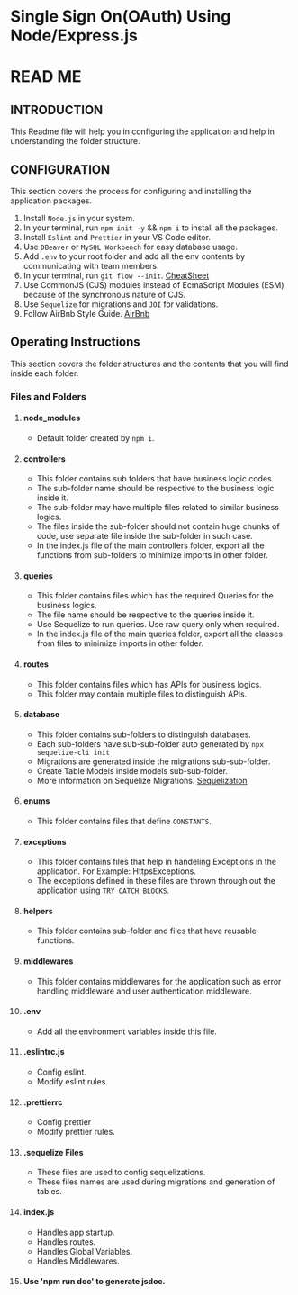 # Single Sign On(OAuth) Using Node/Express.js 

# READ ME

## INTRODUCTION

This Readme file will help you in configuring the application and help in understanding the folder structure.

## CONFIGURATION

This section covers the process for configuring and installing the application packages.

1. Install `Node.js` in your system.
2. In your terminal, run `npm init -y` && `npm i` to install all the packages.
3. Install `Eslint` and `Prettier` in your VS Code editor.
4. Use `DBeaver` or `MySQL Workbench` for easy database usage.
5. Add `.env` to your root folder and add all the env contents by communicating with team members.
6. In your terminal, run `git flow --init`. [CheatSheet](https://danielkummer.github.io/git-flow-cheatsheet/)
7. Use CommonJS (CJS) modules instead of EcmaScript Modules (ESM) because of the synchronous nature of CJS.
8. Use `Sequelize` for migrations and `JOI` for validations.
9. Follow AirBnb Style Guide. [AirBnb](https://github.com/airbnb/javascript)

## Operating Instructions

This section covers the folder structures and the contents that you will find inside each folder.

### Files and Folders

1. #### node_modules
   - Default folder created by `npm i`.
2. #### controllers
   - This folder contains sub folders that have business logic codes.
   - The sub-folder name should be respective to the business logic inside it.
   - The sub-folder may have multiple files related to similar business logics.
   - The files inside the sub-folder should not contain huge chunks of code, use separate file inside the sub-folder in such case.
   - In the index.js file of the main controllers folder, export all the functions from sub-folders to minimize imports in other folder.
3. #### queries
   - This folder contains files which has the required Queries for the business logics.
   - The file name should be respective to the queries inside it.
   - Use Sequelize to run queries. Use raw query only when required.
   - In the index.js file of the main queries folder, export all the classes from files to minimize imports in other folder.
4. #### routes
   - This folder contains files which has APIs for business logics.
   - This folder may contain multiple files to distinguish APIs.
5. #### database
   - This folder contains sub-folders to distinguish databases.
   - Each sub-folders have sub-sub-folder auto generated by `npx sequelize-cli init`
   - Migrations are generated inside the migrations sub-sub-folder.
   - Create Table Models inside models sub-sub-folder.
   - More information on Sequelize Migrations. [Sequelization](https://sequelize.org/master/manual/migrations.html)
6. #### enums
   - This folder contains files that define `CONSTANTS`.
7. #### exceptions
   - This folder contains files that help in handeling Exceptions in the application. For Example: HttpsExceptions.
   - The exceptions defined in these files are thrown through out the application using `TRY CATCH BLOCKS`.
8. #### helpers
   - This folder contains sub-folder and files that have reusable functions.
9. #### middlewares
   - This folder contains middlewares for the application such as error handling middleware and user authentication middleware.
10. #### .env
    - Add all the environment variables inside this file.
11. #### .eslintrc.js
    - Config eslint.
    - Modify eslint rules.
12. #### .prettierrc
    - Config prettier
    - Modify prettier rules.
13. #### .sequelize Files
    - These files are used to config sequelizations.
    - These files names are used during migrations and generation of tables.
14. #### index.js
    - Handles app startup.
    - Handles routes.
    - Handles Global Variables.
    - Handles Middlewares.
15. #### Use 'npm run doc' to generate jsdoc.
